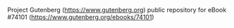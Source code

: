 Project Gutenberg (https://www.gutenberg.org) public repository for
eBook #74101 (https://www.gutenberg.org/ebooks/74101)
